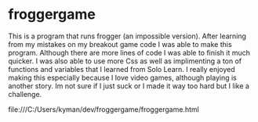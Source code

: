 # froggergame

This is a program that runs frogger (an impossible version). After learning from my mistakes on my breakout game code I was able to make this program.  Although there are more lines of code I was able to finish it much quicker. I was also able to use more Css as well as implimenting a ton of functions and variables that I learned from Solo Learn. I really enjoyed making this especially because I love video games, although playing is another story. Im not sure if I just suck or I made it way too hard but I like a challenge.


file:///C:/Users/kyman/dev/froggergame/froggergame.html
